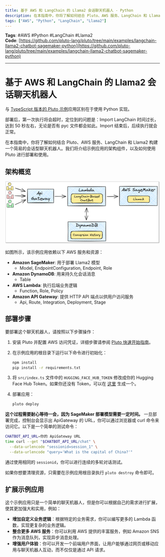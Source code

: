 ```yaml
---
title: 基于 AWS 和 LangChain 的 Llama2 会话聊天机器人 - Python
description: 在本指南中，你将了解如何结合 Pluto、AWS 服务、LangChain 和 Llama2 构建一个简易的会话型聊天机器人。
tags: ["AWS", "Python", "LangChain", "Llama2"]
---
```



**Tags**: #AWS #Python #LangChain #Llama2  
**Code**: [https://github.com/pluto-lang/pluto/tree/main/examples/langchain-llama2-chatbot-sagemaker-python](https://github.com/pluto-lang/pluto/tree/main/examples/langchain-llama2-chatbot-sagemaker-python)

--- 
# 基于 AWS 和 LangChain 的 Llama2 会话聊天机器人

与 [TypeScript 版本的 Pluto 示例](https://github.com/pluto-lang/pluto/tree/main/examples/langchain-llama2-chatbot-sagemaker/)应用区别在于使用 Python 实现。

部署后，第一次执行将会超时，定位到的问题是：Import LangChain 时间过长，达到 50 秒左右，无论是否有 pyc 文件都会如此。Import 结束后，后续执行就会正常。

在本指南中，你将了解如何结合 Pluto、AWS 服务、LangChain 和 Llama2 构建一个简易的会话型聊天机器人。我们将介绍示例应用的架构组件，以及如何使用 Pluto 进行部署和使用。

## 架构概览

![聊天机器人架构图](../../public/assets/langchain-llama2-chatbot-sagemaker-arch.png)

如图所示，该示例应用依赖以下 AWS 服务和资源：

- **Amazon SageMaker**: 用于部署 Llama2 模型
  - Model, EndpointConfiguration, Endpoint, Role
- **Amazon DynamoDB**: 用来持久化会话消息
  - Table
- **AWS Lambda**: 执行后端业务逻辑
  - Function, Role, Policy
- **Amazon API Gateway**: 提供 HTTP API 端点以供用户访问服务
  - Api, Route, Integration, Deployment, Stage

## 部署步骤

要部署这个聊天机器人，请按照以下步骤操作：

1. 安装 Pluto 并配置 AWS 访问凭证，详细步骤请参阅 [Pluto 快速开始指南](https://github.com/pluto-lang/pluto#-quick-start)。

2. 在示例应用的根目录下运行以下命令进行初始化：

   ```bash
   npm install
   pip install -r requirements.txt
   ```

3. 将 `src/index.ts` 文件中的 `HUGGING_FACE_HUB_TOKEN` 修改成你的 Hugging Face Hub Token。如果你还没有 Token，可以在 [这里](https://huggingface.co/settings/tokens) 生成一个。

4. 部署应用：

   ```bash
   pluto deploy
   ```

**这个过程需要耐心等待一会，因为 SageMaker 部署模型需要一定时间。** 一旦部署完成，控制台会显示出 ApiGateway 的 URL，你可以通过浏览器或 curl 命令来访问它。以下是一个简单的测试命令：

```bash
CHATBOT_API_URL=你的 ApiGateway URL
time curl --get "$CHATBOT_API_URL/chat" \
  --data-urlencode "sessionid=session_1" \
  --data-urlencode "query='What is the capital of China?'"
```

通过使用相同的 `sessionid`，你可以进行连续的多轮对话测试。

如果你想要清理资源，只需要在示例应用根目录执行 `pluto destroy` 命令即可。

## 扩展示例应用

这个示例应用只是一个简单的聊天机器人，但是你可以根据自己的需求进行扩展，使其更加强大和实用，例如：

- **增加自定义业务逻辑**：根据特定的业务需求，你可以编写更多的 Lambda 函数，实现更复杂的业务逻辑。
- **整合更多 AWS 服务**：你可以利用 AWS 提供的丰富服务，例如 Amazon SNS 作为消息队列，实现异步消息处理。
- **增强用户体验**：你可以开发一个前端用户界面，让用户能够通过网页或移动应用与聊天机器人互动，而不仅仅是通过 API 请求。

